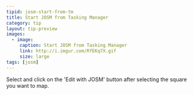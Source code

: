 ```yaml
---
tipid: josm-start-from-tm
title: Start JOSM from Tasking Manager
category: tip
layout: tip-preview
images:
  - image:
     caption: Start JOSM from Tasking Manager
     link: http://i.imgur.com/RfEKq7X.gif
     size: large
tags: [josm]
---
```


Select and click on the 'Edit with JOSM' button after selecting the square you want to map.

